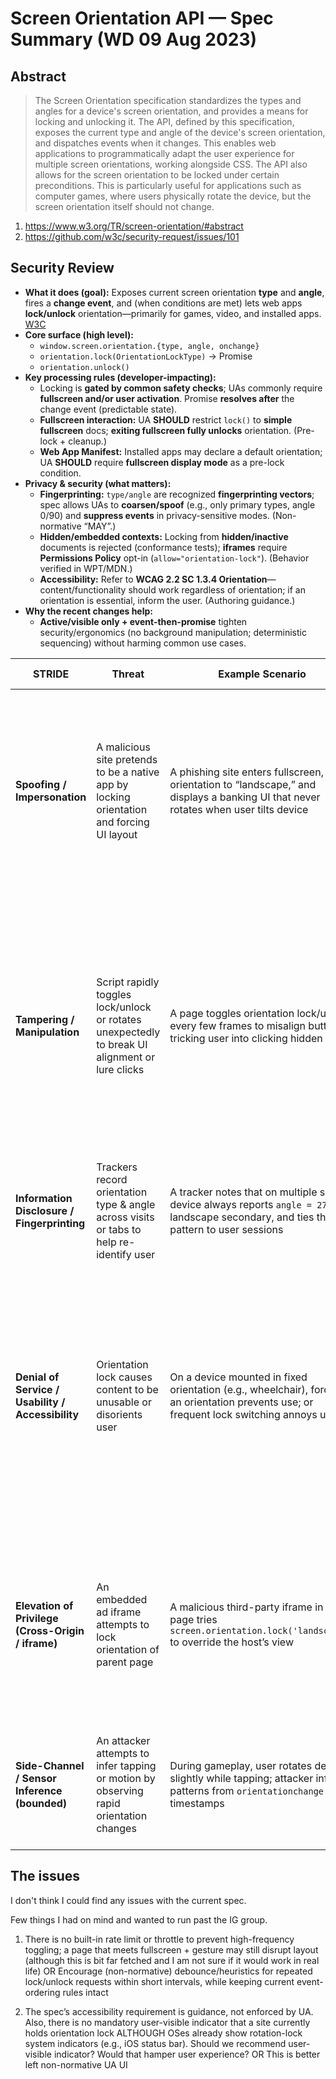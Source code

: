 # Screen Orientation API — Spec Summary (WD 09 Aug 2023)

## Abstract

>  The Screen Orientation specification standardizes the types and angles for a device's screen orientation, and provides a means for locking and unlocking it. The API, defined by this specification, exposes the current type and angle of the device's screen orientation, and dispatches events when it changes. This enables web applications to programmatically adapt the user experience for multiple screen orientations, working alongside CSS. The API also allows for the screen orientation to be locked under certain preconditions. This is particularly useful for applications such as computer games, where users physically rotate the device, but the screen orientation itself should not change. 

1. https://www.w3.org/TR/screen-orientation/#abstract 
2. https://github.com/w3c/security-request/issues/101



## Security Review

- **What it does (goal):** Exposes current screen orientation **type** and **angle**, fires a **change event**, and (when conditions are met) lets web apps **lock/unlock** orientation—primarily for games, video, and installed apps. [W3C](https://www.w3.org/TR/screen-orientation/)
- **Core surface (high level):**
    - `window.screen.orientation.{type, angle, onchange}`
    - `orientation.lock(OrientationLockType)` → Promise
    - `orientation.unlock()`
- **Key processing rules (developer-impacting):**
    - Locking is **gated by common safety checks**; UAs commonly require **fullscreen and/or user activation**. Promise **resolves after** the change event (predictable state).
    - **Fullscreen interaction:** UA **SHOULD** restrict `lock()` to **simple fullscreen** docs; **exiting fullscreen fully unlocks** orientation. (Pre-lock + cleanup.)
    - **Web App Manifest:** Installed apps may declare a default orientation; UA **SHOULD** require **fullscreen display mode** as a pre-lock condition.
- **Privacy & security (what matters):**
    - **Fingerprinting:** `type/angle` are recognized **fingerprinting vectors**; spec allows UAs to **coarsen/spoof** (e.g., only primary types, angle 0/90) and **suppress events** in privacy-sensitive modes. (Non-normative “MAY”.)
    - **Hidden/embedded contexts:** Locking from **hidden/inactive** documents is rejected (conformance tests); **iframes** require **Permissions Policy** opt-in (`allow="orientation-lock"`). (Behavior verified in WPT/MDN.)
    - **Accessibility:** Refer to **WCAG 2.2 SC 1.3.4 Orientation**—content/functionality should work regardless of orientation; if an orientation is essential, inform the user. (Authoring guidance.)
- **Why the recent changes help:**
    - **Active/visible only + event-then-promise** tighten security/ergonomics (no background manipulation; deterministic sequencing) without harming common use cases.
 


| STRIDE | Threat | Example Scenario | Existing Defense (what is enforced) | Known Gaps / Weaknesses | Reference / Section to check |
|---|---|---|---|---|---|
| **Spoofing / Impersonation** | A malicious site pretends to be a native app by locking orientation and forcing UI layout | A phishing site enters fullscreen, locks orientation to “landscape,” and displays a banking UI that never rotates when user tilts device | UA **SHOULD** restrict `lock()` to simple fullscreen documents; exiting fullscreen triggers “fully unlock” steps. | None | **Spec §9 “Interaction with Fullscreen API”** — “A user agent SHOULD restrict the use of lock() to simple fullscreen documents”, and “When a document exits fullscreen, it also runs the fully unlock the screen orientation steps.” (W3C) |
| **Tampering / Manipulation** | Script rapidly toggles lock/unlock or rotates unexpectedly to break UI alignment or lure clicks | A page toggles orientation lock/unlock every few frames to misalign buttons, tricking user into clicking hidden UI | Only valid enumerated lock types allowed by spec; `lock()` promise is resolved only **after** orientation change event; thus reducing racey UI states, enforcing predictable ordering | There is no built-in rate limit or throttle to prevent high-frequency toggling; a page that meets fullscreen + gesture may still disrupt layout (although this is a bit far-fetched and not sure it would work in real life) **OR** Encourage (non-normative) debounce/heuristics for repeated lock/unlock requests within short intervals, while keeping current event-ordering rules intact | **Spec §5.2 “Locking the screen orientation”** and **§9 “Interaction with Fullscreen API”** define valid lock types and preconditions for lock/unlock behaviors. (W3C) |
| **Information Disclosure / Fingerprinting** | Trackers record orientation type & angle across visits or tabs to help re-identify user | A tracker notes that on multiple sites, a device always reports `angle = 270` in landscape secondary, and ties that pattern to user sessions | Spec recognizes `type` & `angle` as fingerprinting vectors and **permits** browsers to **spoof / quantize** orientation (e.g., only primary types, quantize angles, suppress change events) | None | **Spec §12 “Privacy and Security Considerations”** describes these mitigations. (W3C) |
| **Denial of Service / Usability / Accessibility** | Orientation lock causes content to be unusable or disorients user | On a device mounted in fixed orientation (e.g., wheelchair), forcing an orientation prevents use; or frequent lock switching annoys user | UA auto-unlocks when exiting fullscreen; spec includes **Accessibility Considerations** referencing WCAG’s Orientation Success Criterion, requiring that essential content remain usable regardless of orientation | The spec’s accessibility requirement is **guidance**, not enforced by UA. Also, there is no mandatory user-visible indicator that a site currently holds orientation lock **although OSes already show rotation-lock system indicators** (e.g., iOS status bar). **Should we recommend user-visible indicator? Would that hamper UX? OR leave non-normative UA UI.** | **Spec §11 “Accessibility considerations”** warns developers to support both orientations and advise users. (W3C) |
| **Elevation of Privilege (Cross-Origin / iframe)** | An embedded ad iframe attempts to lock orientation of parent page | A malicious third-party iframe in a page tries `screen.orientation.lock('landscape')` to override the host’s view | UAs should enforce **Permissions Policy** so that iframes by default cannot lock orientation unless explicitly allowed (`allow-orientation-lock`) | None | **Spec §9 “Interaction with Fullscreen API”** hints limiting lock to fullscreen context; embedding/iframe control is convention with **Permissions Policy** (documented in MDN / UA implementation) (W3C) |
| **Side-Channel / Sensor Inference (bounded)** | An attacker attempts to infer tapping or motion by observing rapid orientation changes | During gameplay, user rotates device slightly while tapping; attacker infers patterns from `orientationchange` timestamps | Screen Orientation API gives only **coarse** orientation changes (type + angle), not continuous sensor streams; browsers now **gate DeviceMotion/DeviceOrientation** APIs, reducing side-channel possibility | None (If an implementation erroneously gives more frequent events or intermediate angles, the side-channel risk increases **and is probably a quality bug**.) | **Spec §11 “Accessibility considerations”** (W3C) |


## The issues

I don't think I could find any issues with the current spec.

Few things I had on mind and wanted to run past the IG group.

1. There is no built-in rate limit or throttle to prevent high-frequency toggling; a page that meets fullscreen + gesture may still disrupt layout (although this is bit far fetched and I am not sure if it would work in real life) OR Encourage (non-normative) debounce/heuristics for repeated lock/unlock requests within short intervals, while keeping current event-ordering rules intact

2. The spec’s accessibility requirement is guidance, not enforced by UA. Also, there is no mandatory user-visible indicator that a site currently holds orientation lock ALTHOUGH OSes already show rotation-lock system indicators (e.g., iOS status bar). Should we recommend user-visible indicator? Would that hamper user experience? OR This is better left non-normative UA UI

